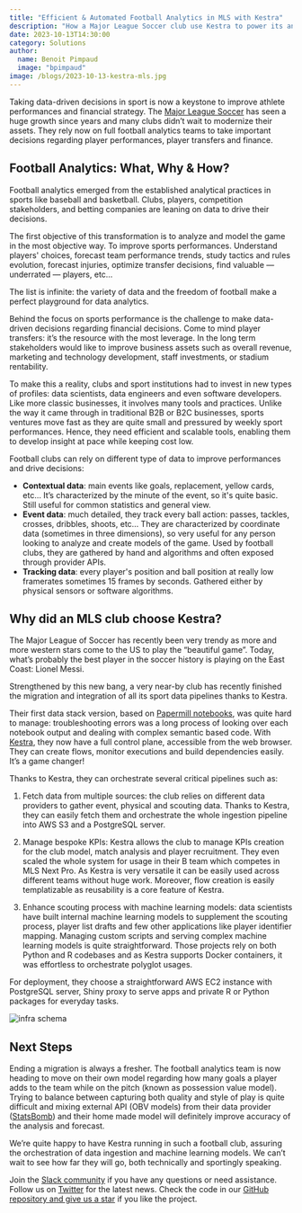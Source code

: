 ```yaml
---
title: "Efficient & Automated Football Analytics in MLS with Kestra"
description: "How a Major League Soccer club use Kestra to power its analytics initiative"
date: 2023-10-13T14:30:00
category: Solutions
author:
  name: Benoit Pimpaud
  image: "bpimpaud"
image: /blogs/2023-10-13-kestra-mls.jpg
---
```


Taking data-driven decisions in sport is now a keystone to improve athlete performances and financial strategy. The [Major League Soccer](https://www.mlssoccer.com/) has seen a huge growth since years and many clubs didn’t wait to modernize their assets. They rely now on full football analytics teams to take important decisions regarding player performances, player transfers and finance.

## Football Analytics: What, Why & How?

Football analytics emerged from the established analytical practices in sports like baseball and basketball.
Clubs, players, competition stakeholders, and betting companies are leaning on data to drive their decisions. 

The first objective of this transformation is to analyze and model the game in the most objective way. To improve sports performances. Understand players' choices, forecast team performance trends, study tactics and rules evolution, forecast injuries, optimize transfer decisions, find valuable — underrated — players, etc…

The list is infinite: the variety of data and the freedom of football make a perfect playground for data analytics.

Behind the focus on sports performance is the challenge to make data-driven decisions regarding financial decisions. Come to mind player transfers: it’s the resource with the most leverage. In the long term stakeholders would like to improve business assets such as overall revenue, marketing and technology development, staff investments, or stadium rentability.

To make this a reality, clubs and sport institutions had to invest in new types of profiles: data scientists, data engineers and even software developers.
Like more classic businesses, it involves many tools and practices. Unlike the way it came through in traditional B2B or B2C businesses, sports ventures move fast as they are quite small and pressured by weekly sport performances.
Hence, they need efficient and scalable tools, enabling them to develop insight at pace while keeping cost low.

Football clubs can rely on different type of data to improve performances and drive decisions: 

* **Contextual data**: main events like goals, replacement, yellow cards, etc… It’s characterized by the minute of the event, so it's quite basic. Still useful for common statistics and general view.
* **Event data**: much detailed, they track every ball action: passes, tackles, crosses, dribbles, shoots, etc… They are characterized by coordinate data (sometimes in three dimensions), so very useful for any person looking to analyze and create models of the game. Used by football clubs, they are gathered by hand and algorithms and often exposed through provider APIs.
* **Tracking data**: every player's position and ball position at really low framerates sometimes 15 frames by seconds. Gathered either by physical sensors or software algorithms.

## Why did an MLS club choose Kestra?

The Major League of Soccer has recently been very trendy as more and more western stars come to the US to play the “beautiful game”. Today, what’s probably the best player in the soccer history is playing on the East Coast: Lionel Messi.

Strengthened by this new bang, a very near-by club has recently finished the migration and integration of all its sport data pipelines thanks to Kestra.

Their first data stack version, based on [Papermill notebooks](https://github.com/nteract/papermill), was quite hard to manage: troubleshooting errors was a long process of looking over each notebook output and dealing with complex semantic based code.
With [Kestra](https://github.com/kestra-io/kestra), they now have a full control plane, accessible from the web browser. They can create flows, monitor executions and build dependencies easily. It’s a game changer!

Thanks to Kestra, they can orchestrate several critical pipelines such as:

1. Fetch data from multiple sources: the club relies on different data providers to gather event, physical and scouting data. Thanks to Kestra, they can easily fetch them and orchestrate the whole ingestion pipeline into AWS S3 and a PostgreSQL server.

2. Manage bespoke KPIs: Kestra allows the club to manage KPIs creation for the club model, match analysis and player recruitment. They even scaled the whole system for usage in their B team which competes in MLS Next Pro. As Kestra is very versatile it can be easily used across different teams without huge work. Moreover, flow creation is easily templatizable as reusability is a core feature of Kestra.

3. Enhance scouting process with machine learning models: data scientists have built internal machine learning models to supplement the scouting process, player list drafts and few other applications like player identifier mapping. Managing custom scripts and serving complex machine learning models is quite straightforward. Those projects rely on both Python and R codebases and as Kestra supports Docker containers, it was effortless to orchestrate polyglot usages.

For deployment, they choose a straightforward AWS EC2 instance with PostgreSQL server, Shiny proxy to serve apps and private R or Python packages for everyday tasks.

![infra schema](/blogs/2023-10-13-kestra-mls/mls-schema.png)


## Next Steps

Ending a migration is always a fresher. The football analytics team is now heading to move on their own model regarding how many goals a player adds to the team while on the pitch (known as possession value model). Trying to balance between capturing both quality and style of play is quite difficult and mixing external API (OBV models) from their data provider ([StatsBomb](https://statsbomb.com)) and their home made model will definitely improve accuracy of the analysis and forecast.

We’re quite happy to have Kestra running in such a football club, assuring the orchestration of data ingestion and machine learning models. We can’t wait to see how far they will go, both technically and sportingly speaking.

Join the [Slack community](https://kestra.io/slack) if you have any questions or need assistance. Follow us on [Twitter](https://twitter.com/kestra_io) for the latest news. Check the code in our [GitHub repository and give us a star](https://github.com/kestra-io/kestra) if you like the project.

